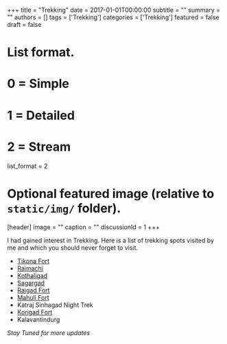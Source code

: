 +++
title = "Trekking"
date = 2017-01-01T00:00:00
subtitle = ""
summary = ""
authors = []
tags = ['Trekking']
categories = ['Trekking']
featured = false
draft = false


# List format.
#   0 = Simple
#   1 = Detailed
#   2 = Stream
list_format = 2

# Optional featured image (relative to `static/img/` folder).
[header]
image = ""
caption = ""
discussionId = 1
+++

I had gained interest in Trekking. Here is a list of trekking spots visited by me and which you should never forget to visit.

* [Tikona Fort](https://en.wikipedia.org/wiki/Tikona)
* [Rajmachi](https://en.wikipedia.org/wiki/Rajmachi)
* [Kothaligad](https://en.wikipedia.org/wiki/Kothaligad)
* [Sagargad](https://en.wikipedia.org/wiki/Sagargad)
* [Raigad Fort](https://en.wikipedia.org/wiki/Raigad_Fort)
* [Mahuli Fort](https://en.wikipedia.org/wiki/Mahuli)
* Katraj Sinhagad Night Trek
* [Korigad Fort](https://en.wikipedia.org/wiki/Korigad)
* Kalavantindurg

*Stay Tuned for more updates*
